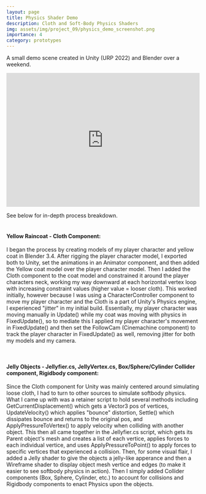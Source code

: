 ```yaml
---
layout: page
title: Physics Shader Demo
description: Cloth and Soft-Body Physics Shaders
img: assets/img/project_09/physics_demo_screenshot.png
importance: 4
category: prototypes
---
```


A small demo scene created in Unity (URP 2022) and Blender over a weekend.

<iframe width="100%" height="350" src="https://www.youtube.com/embed/HS1fY9ULopY?si=m3zbXy9h0GaTqVbr" title="YouTube video player" frameborder="0" allow="accelerometer; autoplay; clipboard-write; encrypted-media; gyroscope; picture-in-picture; web-share" allowfullscreen></iframe>
<br>

See below for in-depth process breakdown.
<br>
<br>

<h4>Yellow Raincoat - Cloth Component:</h4>

I began the process by creating models of my player character and yellow coat in Blender 3.4. After rigging the player character model, I exported both to Unity, set the animations in an Animator component, and then added the Yellow coat model over the player character model. Then I added the Cloth component to the coat model and constrained it around the player characters neck, working my way downward at each horizontal vertex loop with increasing constraint values (higher value = looser cloth). This worked initially, however because I was using a CharacterController component to move my player character and the Cloth is a part of Unity's Physics engine, I experienced "jitter" in my initial build. Essentially, my player character was moving manually in Update() while my coat was moving with physics in FixedUpdate(), so to mediate this I applied my player character's movement in FixedUpdate() and then set the FollowCam (Cinemachine component) to track the player character in FixedUpdate() as well, removing jitter for both my models and my camera.

<br>
<h4>Jelly Objects - Jellyfier.cs, JellyVertex.cs, Box/Sphere/Cylinder Collider component, Rigidbody component:</h4>

Since the Cloth component for Unity was mainly centered around simulating loose cloth, I had to turn to other sources to simulate softbody physics. What I came up with was a retainer script to hold several methods including GetCurrentDisplacement() which gets a Vector3 pos of vertices, UpdateVelocity() which applies "bounce" distortion, Settle() which dissipates bounce and returns to the original pos, and ApplyPressureToVertex() to apply velocity when colliding with another object. This then all came together in the Jellyfier.cs script, which gets its Parent object's mesh and creates a list of each vertice, applies forces to each individual vertice, and uses ApplyPressureToPoint() to apply forces to specific vertices that experienced a collision. Then, for some visual flair, I added a Jelly shader to give the objects a jelly-like apperance and then a Wireframe shader to display object mesh vertice and edges (to make it easier to see softbody physics in action). Then I simply added Collider components (Box, Sphere, Cylinder, etc.) to account for collisions and Rigidbody components to enact Physics upon the objects.
